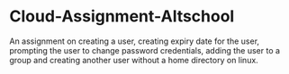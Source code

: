 # Cloud-Assignment-Altschool
An assignment on creating a user, creating expiry date for the user, prompting the user to change password credentials, adding the user to a group and creating another user without a home directory on linux.
